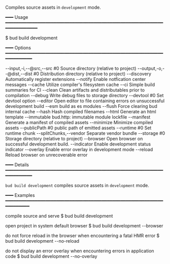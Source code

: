 Compiles source assets in `development` mode.

━━━ Usage ━━━━━━━━━━━━━━━━━━━━━━━━━━━━━━━━━━━━━━━━━━━━━━━━━━━━━━━━━━━━━━━━━━━━━━━

$ bud build development

━━━ Options ━━━━━━━━━━━━━━━━━━━━━━━━━━━━━━━━━━━━━━━━━━━━━━━━━━━━━━━━━━━━━━━━━━━━━

  --input,-i,--@src,--src #0       Source directory (relative to project)
  --output,-o,--@dist,--dist #0    Distribution directory (relative to project)
  --discovery                      Automatically register extensions
  --notify                         Enable notfication center messages
  --cache                          Utilize compiler's filesystem cache
  --ci                             Simple build summaries for CI
  --clean                          Clean artifacts and distributables prior to compilation
  --debug                          Write debug files to storage directory
  --devtool #0                     Set devtool option
  --editor                         Open editor to file containing errors on unsuccessful development build
  --esm                            build as es modules
  --flush                          Force clearing bud internal cache
  --hash                           Hash compiled filenames
  --html                           Generate an html template
  --immutable                      bud.http: immutable module lockfile
  --manifest                       Generate a manifest of compiled assets
  --minimize                       Minimize compiled assets
  --publicPath #0                  public path of emitted assets
  --runtime #0                     Set runtime chunk
  --splitChunks,--vendor           Separate vendor bundle
  --storage #0                     Storage directory (relative to project)
  --browser                        Open browser on successful development build.
  --indicator                      Enable development status indicator
  --overlay                        Enable error overlay in development mode
  --reload                         Reload browser on unrecoverable error

━━━ Details ━━━━━━━━━━━━━━━━━━━━━━━━━━━━━━━━━━━━━━━━━━━━━━━━━━━━━━━━━━━━━━━━━━━━━

`bud build development` compiles source assets in `development` mode.

━━━ Examples ━━━━━━━━━━━━━━━━━━━━━━━━━━━━━━━━━━━━━━━━━━━━━━━━━━━━━━━━━━━━━━━━━━━━

compile source and serve
  $ bud build development

open project in system default browser
  $ bud build development --browser

do not force reload in the browser when encountering a fatal HMR error
  $ bud build development --no-reload

do not display an error overlay when encountering errors in application code
  $ bud build development --no-overlay